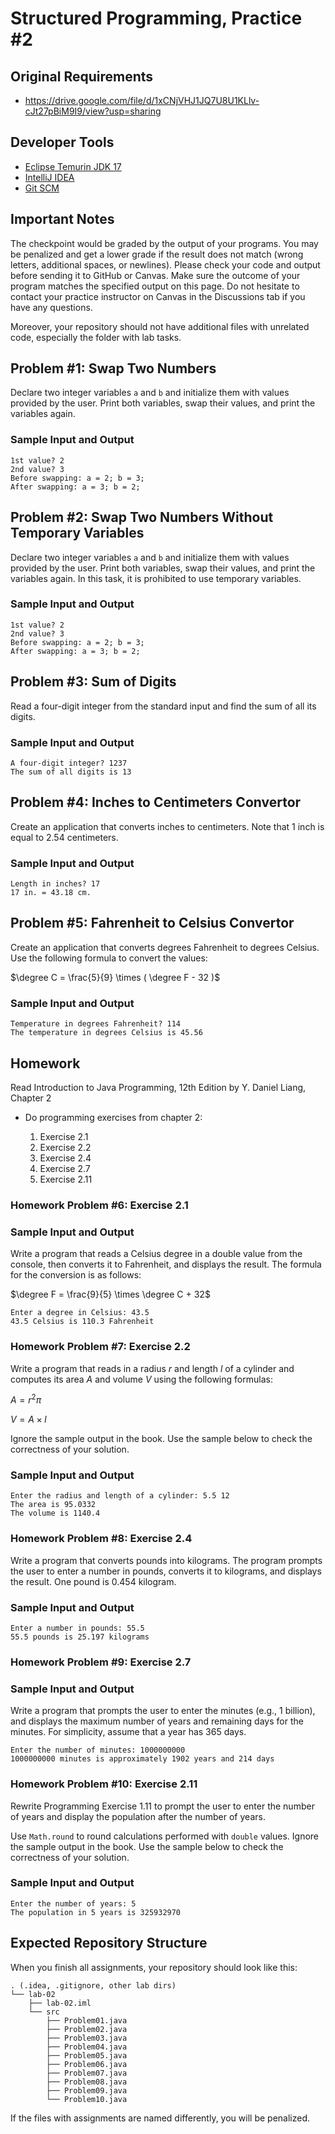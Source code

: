 Structured Programming, Practice #2
===================================

## Original Requirements

* <https://drive.google.com/file/d/1xCNjVHJ1JQ7U8U1KLlv-cJt27pBiM9I9/view?usp=sharing>

## Developer Tools

* [Eclipse Temurin JDK 17](https://adoptium.net)
* [IntelliJ IDEA](https://www.jetbrains.com/idea/download)
* [Git SCM](https://git-scm.com)

## Important Notes

The checkpoint would be graded by the output of your programs. You may be penalized and get a lower grade if the result does not match (wrong letters, additional spaces, or newlines). Please check your code and output before sending it to GitHub or Canvas. Make sure the outcome of your program matches the specified output on this page. Do not hesitate to contact your practice instructor on Canvas in the Discussions tab if you have any questions.

Moreover, your repository should not have additional files with unrelated code, especially the folder with lab tasks.

## Problem #1: Swap Two Numbers

Declare two integer variables `a` and `b` and initialize them with values provided by the user. Print both variables, swap their values, and print the variables again.

### Sample Input and Output

```
1st value? 2
2nd value? 3
Before swapping: a = 2; b = 3;
After swapping: a = 3; b = 2;
```

## Problem #2: Swap Two Numbers Without Temporary Variables

Declare two integer variables `a` and `b` and initialize them with values provided by the user. Print both variables, swap their values, and print the variables again. In this task, it is prohibited to use temporary variables.

### Sample Input and Output

```
1st value? 2
2nd value? 3
Before swapping: a = 2; b = 3;
After swapping: a = 3; b = 2;
```

## Problem #3: Sum of Digits

Read a four-digit integer from the standard input and find the sum of all its digits.

### Sample Input and Output

```
A four-digit integer? 1237
The sum of all digits is 13
```

## Problem #4: Inches to Centimeters Convertor

Create an application that converts inches to centimeters. Note that 1 inch is equal to 2.54 centimeters.

### Sample Input and Output

```
Length in inches? 17
17 in. = 43.18 cm.
```

## Problem #5: Fahrenheit to Celsius Convertor

Create an application that converts degrees Fahrenheit to degrees Celsius. Use the following formula to convert the values:

$\degree C = \frac{5}{9} \times ( \degree F - 32 )$

### Sample Input and Output

```
Temperature in degrees Fahrenheit? 114
The temperature in degrees Celsius is 45.56
```

## Homework

Read Introduction to Java Programming, 12th Edition by Y. Daniel Liang, Chapter 2

* Do programming exercises from chapter 2:

  1. Exercise 2.1
  2. Exercise 2.2
  3. Exercise 2.4
  4. Exercise 2.7
  5. Exercise 2.11

### Homework Problem #6: Exercise 2.1

### Sample Input and Output

Write a program that reads a Celsius degree in a double value from the console, then converts it to Fahrenheit, and displays the result. The formula for the conversion is as follows:

$\degree F = \frac{9}{5} \times \degree C + 32$

```
Enter a degree in Celsius: 43.5
43.5 Celsius is 110.3 Fahrenheit
```

### Homework Problem #7: Exercise 2.2

Write a program that reads in a radius $r$ and length $l$ of a cylinder and computes its area $A$ and volume $V$ using the following formulas:

$A = r^2 \pi$

$V = A \times l$

Ignore the sample output in the book. Use the sample below to check the correctness of your solution.

### Sample Input and Output

```
Enter the radius and length of a cylinder: 5.5 12
The area is 95.0332
The volume is 1140.4
```

### Homework Problem #8: Exercise 2.4

Write a program that converts pounds into kilograms. The program prompts the user to enter a number in pounds, converts it to kilograms, and displays the result. One pound is 0.454 kilogram.

### Sample Input and Output

```
Enter a number in pounds: 55.5
55.5 pounds is 25.197 kilograms
```

### Homework Problem #9: Exercise 2.7

### Sample Input and Output

Write a program that prompts the user to enter the minutes (e.g., 1 billion), and displays the maximum number of years and remaining days for the minutes. For simplicity, assume that a year has 365 days.

```
Enter the number of minutes: 1000000000
1000000000 minutes is approximately 1902 years and 214 days
```

### Homework Problem #10: Exercise 2.11

Rewrite Programming Exercise 1.11 to prompt the user to enter the number of years and display the population after the number of years.

Use `Math.round` to round calculations performed with `double` values. Ignore the sample output in the book. Use the sample below to check the correctness of your solution.

### Sample Input and Output

```
Enter the number of years: 5
The population in 5 years is 325932970
```

## Expected Repository Structure

When you finish all assignments, your repository should look like this:

```
. (.idea, .gitignore, other lab dirs)
└── lab-02
    ├── lab-02.iml
    └── src
        ├── Problem01.java
        ├── Problem02.java
        ├── Problem03.java
        ├── Problem04.java
        ├── Problem05.java
        ├── Problem06.java
        ├── Problem07.java
        ├── Problem08.java
        ├── Problem09.java
        └── Problem10.java
```

If the files with assignments are named differently, you will be penalized.
